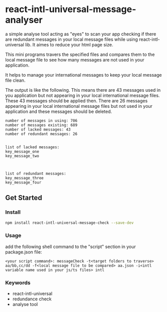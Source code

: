 # react-intl-universal-message-analyser
a simple analyse tool acting as "eyes" to scan your app checking if there are redundant messages in your local message files while using react-intl-universal lib. It aimes to reduce your html page size.

This mini programs travers the specified files and compares them to the local message file to see how many messages are not used in your application. 

It helps to manage your international messages to keep your local message file clean.

The output is like the following. This means there are 43 messages used in you application but not appearing in your local international message files. These 43 messages should be applied then. There are 26 messages appearing in your local international message files but not used in your application and these messages should be deleted.

```
number of messages in using: 706
number of messages existing: 689
number of lacked messages: 43
number of redundant messages: 26


list of lacked messages:
key_message_one
key_message_two



list of redundant messages:
key_message_three
key_message_four

```

## Get Started

### Install
```sh
npm install react-intl-universal-message-check --save-dev
```

### Usage
add the following shell command to the "script" section in your package.json file:
```
<your script command>: messageCheck -t<target folders to traverse> aa/bb,cc/dd -f<local message file to be compared> aa.json -i<intl variable name used in your js/ts files> intl
```
### Keywords
- react-intl-universal
- redundance check
- analyse tool

